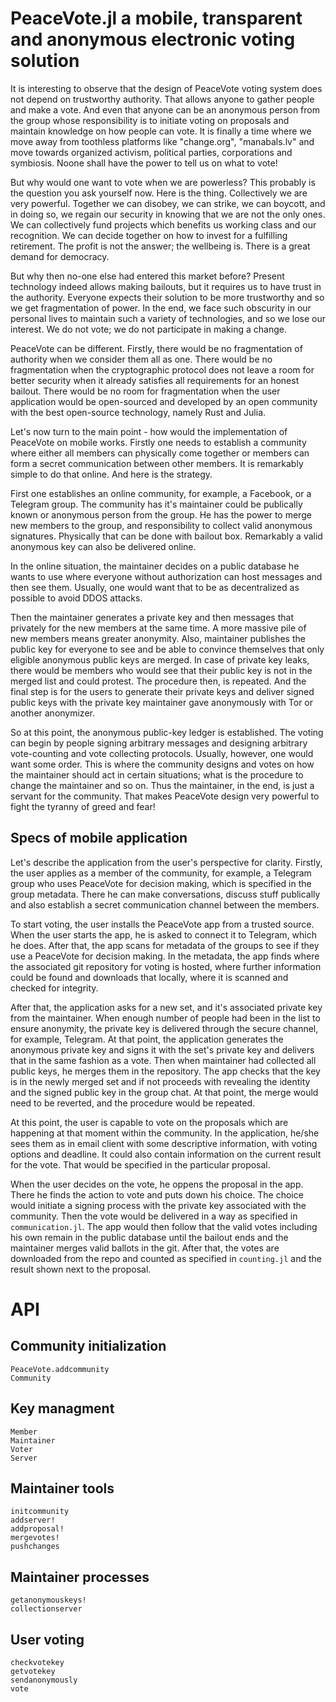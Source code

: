 # PeaceVote.jl a mobile, transparent and anonymous electronic voting solution

It is interesting to observe that the design of PeaceVote voting system does not depend on trustworthy authority. That allows anyone to gather people and make a vote. And even that anyone can be an anonymous person from the group whose responsibility is to initiate voting on proposals and maintain knowledge on how people can vote. It is finally a time where we move away from toothless platforms like "change.org", "manabals.lv" and move towards organized activism, political parties, corporations and symbiosis. Noone shall have the power to tell us on what to vote!

But why would one want to vote when we are powerless? This probably is the question you ask yourself now. Here is the thing. Collectively we are very powerful. Together we can disobey, we can strike, we can boycott, and in doing so, we regain our security in knowing that we are not the only ones. We can collectively fund projects which benefits us working class and our recognition. We can decide together on how to invest for a fulfilling retirement. The profit is not the answer; the wellbeing is. There is a great demand for democracy.

But why then no-one else had entered this market before? Present technology indeed allows making bailouts, but it requires us to have trust in the authority. Everyone expects their solution to be more trustworthy and so we get fragmentation of power. In the end, we face such obscurity in our personal lives to maintain such a variety of technologies, and so we lose our interest. We do not vote; we do not participate in making a change. 

PeaceVote can be different. Firstly, there would be no fragmentation of authority when we consider them all as one. There would be no fragmentation when the cryptographic protocol does not leave a room for better security when it already satisfies all requirements for an honest bailout. There would be no room for fragmentation when the user application would be open-sourced and developed by an open community with the best open-source technology, namely Rust and Julia.

Let's now turn to the main point - how would the implementation of PeaceVote on mobile works. Firstly one needs to establish a community where either all members can physically come together or members can form a secret communication between other members. It is remarkably simple to do that online. And here is the strategy.

First one establishes an online community, for example, a Facebook,  or a Telegram group. The community has it's maintainer could be publically known or anonymous person from the group. He has the power to merge new members to the group, and responsibility to collect valid anonymous signatures. Physically that can be done with bailout box. Remarkably a valid anonymous key can also be delivered online.

In the online situation, the maintainer decides on a public database he wants to use where everyone without authorization can host messages and then see them. Usually, one would want that to be as decentralized as possible to avoid DDOS attacks. 

Then the maintainer generates a private key and then messages that privately for the new members at the same time. A more massive pile of new members means greater anonymity. Also, maintainer publishes the public key for everyone to see and be able to convince themselves that only eligible anonymous public keys are merged. In case of private key leaks, there would be members who would see that their public key is not in the merged list and could protest. The procedure then, is repeated. And the final step is for the users to generate their private keys and deliver signed public keys with the private key maintainer gave anonymously with Tor or another anonymizer. 

So at this point, the anonymous public-key ledger is established. The voting can begin by people signing arbitrary messages and designing arbitrary vote-counting and vote collecting protocols. Usually, however, one would want some order. This is where the community designs and votes on how the maintainer should act in certain situations; what is the procedure to change the maintainer and so on. Thus the maintainer, in the end, is just a servant for the community. That makes PeaceVote design very powerful to fight the tyranny of greed and fear!

## Specs of mobile application

Let's describe the application from the user's perspective for clarity. Firstly, the user applies as a member of the community, for example, a Telegram group who uses PeaceVote for decision making, which is specified in the group metadata. There he can make conversations, discuss stuff publically and also establish a secret communication channel between the members. 

To start voting, the user installs the PeaceVote app from a trusted source. When the user starts the app, he is asked to connect it to Telegram, which he does. After that, the app scans for metadata of the groups to see if they use a PeaceVote for decision making. In the metadata, the app finds where the associated git repository for voting is hosted, where further information could be found and downloads that locally, where it is scanned and checked for integrity.

After that, the application asks for a new set, and it's associated private key from the maintainer. When enough number of people had been in the list to ensure anonymity, the private key is delivered through the secure channel, for example, Telegram. At that point, the application generates the anonymous private key and signs it with the set's private key and delivers that in the same fashion as a vote. Then when maintainer had collected all public keys, he merges them in the repository. The app checks that the key is in the newly merged set and if not proceeds with revealing the identity and the signed public key in the group chat. At that point, the merge would need to be reverted, and the procedure would be repeated.

At this point, the user is capable to vote on the proposals which are happening at that moment within the community. In the application, he/she sees them as in email client with some descriptive information, with voting options and deadline. It could also contain information on the current result for the vote. That would be specified in the particular proposal.

When the user decides on the vote, he oppens the proposal in the app. There he finds the action to vote and puts down his choice. The choice would initiate a signing process with the private key associated with the community. Then the vote would be delivered in a way as specified in `communication.jl`. The app would then follow that the valid votes including his own remain in the public database until the bailout ends and the maintainer merges valid ballots in the git. After that, the votes are downloaded from the repo and counted as specified in `counting.jl` and the result shown next to the proposal.

# API

## Community initialization

```@docs
PeaceVote.addcommunity
Community
```


## Key managment

```@docs
Member
Maintainer
Voter
Server
```

## Maintainer tools

```@docs
initcommunity
addserver!
addproposal!
mergevotes!
pushchanges
```

## Maintainer processes

```@docs
getanonymouskeys!
collectionserver
```

## User voting

```@docs
checkvotekey
getvotekey
sendanonymously
vote
```